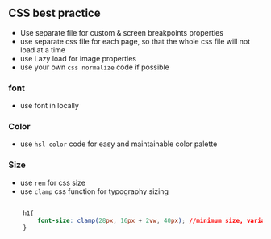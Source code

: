 ## CSS best practice

* Use separate file for custom & screen breakpoints properties
* use separate css file for each page, so that the whole css file will not load at a time
* use Lazy load for image properties
* use your own `css normalize` code if possible

### font
* use font in locally

### Color
* use `hsl color` code for easy and maintainable color palette

### Size
* use `rem` for css size
* use `clamp` css function for typography sizing

```css

    h1{
        font-size: clamp(28px, 16px + 2vw, 40px); //minimum size, variable size, maximum size
    }

```

